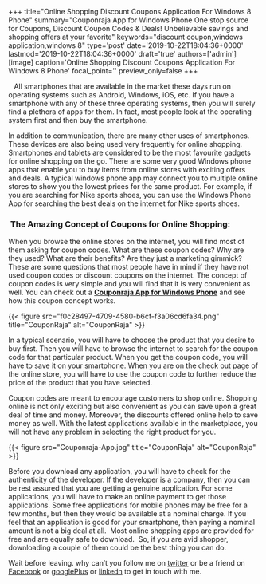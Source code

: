 +++
title="Online Shopping Discount Coupons Application For Windows 8 Phone"
summary="Couponraja App for Windows Phone One stop source for Coupons, Discount Coupon Codes & Deals! Unbelievable savings and shopping offers at your favorite"
keywords="discount coupon,windows application,windows 8"
type='post'
date='2019-10-22T18:04:36+0000'
lastmod='2019-10-22T18:04:36+0000'
draft='true'
authors=['admin']
[image]
caption='Online Shopping Discount Coupons Application For Windows 8 Phone'
focal_point=''
preview_only=false
+++








<strong>&nbsp;</strong>&nbsp; All smartphones that are available in the market these days run on operating systems such as Android, Windows, iOS, etc. If you have a smartphone with any of these three operating systems, then you will surely find a plethora of apps for them. In fact, most people look at the operating system first and then buy the smartphone.

In addition to communication, there are many other uses of smartphones. These devices are also being used very frequently for online shopping. Smartphones and tablets are considered to be the most favourite gadgets for online shopping on the go. There are some very good Windows phone apps that enable you to buy items from online stores with exciting offers and deals. A typical windows phone app may connect you to multiple online stores to show you the lowest prices for the same product. For example, if you are searching for Nike sports shoes, you can use the Windows Phone App for searching the best deals on the internet for Nike sports shoes.

### &nbsp;<strong>The Amazing Concept of Coupons for Online Shopping:</strong> <strong>&nbsp;</strong>

When you browse the online stores on the internet, you will find most of them asking for coupon codes. What are these coupon codes? Why are they used? What are their benefits? Are they just a marketing gimmick? These are some questions that most people have in mind if they have not used coupon codes or discount coupons on the internet. The concept of coupon codes is very simple and you will find that it is very convenient as well. You can check out a <a title="Coupon Raja" href="http://www.windowsphone.com/en-us/store/app/couponraja/91e8f8d5-f947-4713-8fc5-5fe58d59bf9b" target="_blank"><strong>Couponraja App for Windows Phone</strong></a> and see how this coupon concept works.

{{< figure src="f0c28497-4709-4580-b6cf-f3a06cd6fa34.png" title="CouponRaja" alt="CouponRaja" >}}

In a typical scenario, you will have to choose the product that you desire to buy first. Then you will have to browse the internet to search for the coupon code for that particular product. When you get the coupon code, you will have to save it on your smartphone. When you are on the check out page of the online store, you will have to use the coupon code to further reduce the price of the product that you have selected.

Coupon codes are meant to encourage customers to shop online. Shopping online is not only exciting but also convenient as you can save upon a great deal of time and money. Moreover, the discounts offered online help to save money as well. With the latest applications available in the marketplace, you will not have any problem in selecting the right product for you.

{{< figure src="Couponraja-App.jpg" title="CouponRaja" alt="CouponRaja" >}}

Before you download any application, you will have to check for the authenticity of the developer. If the developer is a company, then you can be rest assured that you are getting a genuine application. For some applications, you will have to make an online payment to get those applications. Some free applications for mobile phones may be free for a few months, but then they would be available at a nominal charge. If you feel that an application is good for your smartphone, then paying a nominal amount is not a big deal at all.&nbsp; Most online shopping apps are provided for free and are equally safe to download.&nbsp; So, if you are avid shopper, downloading a couple of them could be the best thing you can do.

Wait before leaving.
why can’t you follow me on <a href="https://twitter.com/arungudelli" target="_blank">twitter</a> or be a friend on <a href="https://www.facebook.com/gudelliArun" target="_blank">Facebook</a> or <a href="https://plus.google.com/+ArunkumarGudelli" target="_blank">googlePlus</a> or <a href="https://www.linkedin.com/in/arungudelli/" target="_blank">linkedn</a> to get in touch with me.








